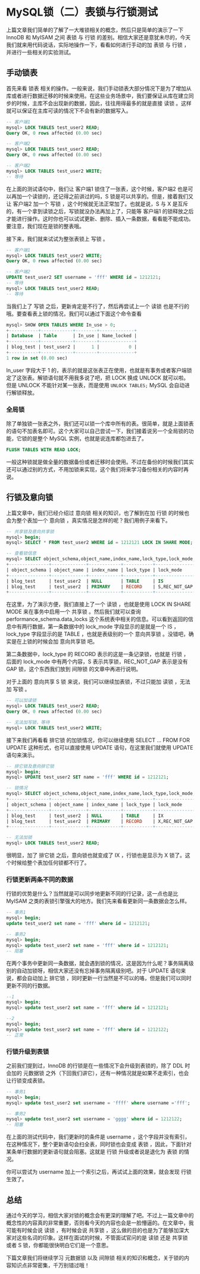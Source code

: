 # MySQL锁（二）表锁与行锁测试

上篇文章我们简单的了解了一大堆锁相关的概念，然后只是简单的演示了一下 InnoDB 和 MyISAM 之间 表锁 与 行锁 的差别。相信大家还是意犹未尽的，今天我们就来用代码说话，实际地操作一下，看看如何进行手动的加 表锁 与 行锁 ，并进行一些相关的实验测试。

## 手动锁表

首先来看 锁表 相关的操作。一般来说，我们手动锁表大部分情况下是为了增加从库或者进行数据迁移的时候来使用。在这些业务场景中，我们要保证从库在建立同步的时候，主库不会出现新的数据，因此，往往用得最多的就是直接 读锁 。这样就可以保证在主库可读的情况下不会有新的数据写入。

```sql
-- 客户端1
mysql> LOCK TABLES test_user2 READ;
Query OK, 0 rows affected (0.00 sec)

-- 客户端2
mysql> LOCK TABLES test_user2 READ;
Query OK, 0 rows affected (0.00 sec)

-- 客户端2
mysql> LOCK TABLES test_user2 WRITE;
-- 等待
```

在上面的测试语句中，我们让 客户端1 锁住了一张表，这个时候，客户端2 也是可以再加一个读锁的，还记得之前讲过的吗，S 锁是可以共享的。但是，接着我们又让 客户端2 加一个 写锁 ，这个时候就无法正常加了。也就是说，S 与 X 是互斥的，有一个拿到读锁之后，写锁就没办法再加上了，只能等 客户端1 的锁释放之后才能进行操作。这时你也可以试试更新、删除、插入一条数据，看看能不能成功。要注意，我们现在是锁的整表哦。

接下来，我们就来试试为整张表锁上 写锁 。

```sql
-- 客户端1 
mysql> LOCK TABLES test_user2 WRITE;
Query OK, 0 rows affected (0.00 sec)

-- 客户端2
UPDATE test_user2 SET username = 'fff' WHERE id = 1212121;
-- 等待
mysql> LOCK TABLES test_user2 READ;
-- 等待
```

当我们上了 写锁 之后，更新肯定是不行了，然后再尝试上一个 读锁 也是不行的哦。要查看表上锁的情况，我们可以通过下面这个命令查看

```sql
mysql> SHOW OPEN TABLES WHERE In_use > 0;
+-----------+------------+--------+-------------+
| Database  | Table      | In_use | Name_locked |
+-----------+------------+--------+-------------+
| blog_test | test_user2 |      1 |           0 |
+-----------+------------+--------+-------------+
1 row in set (0.00 sec)
```

In_user 字段大于 1 的，表示的就是这张表正在使用，也就是有事务或者客户端锁定了这张表。解锁语句就不用我多说了吧，把 LOCK 换成 UNLOCK 就可以啦。但是 UNLOCK 不能针对某一张表，而是使用 `UNLOCK TABLES;` MySQL 会自动进行解锁释放。

### 全局锁

除了单独锁一张表之外，我们还可以锁一个库中所有的表。很简单，就是上面锁表的语句不加表名即可。这个大家可以自己尝试一下，我们接着说另一个全局锁的功能，它锁的是整个 MySQL 实例，也就是说连库都包进去了。

```sql
FLUSH TABLES WITH READ LOCK;
```

一般这种锁就是做全量的数据备份或者迁移时会使用。不过在备份的时候我们其实还可以通过别的方式，不用加锁来实现，这个我们将来学习备份相关的内容时再说。

## 行锁及意向锁

上篇文章中，我们已经介绍过 意向锁 相关的知识，也了解到在加 行锁 的时候也会为整个表加一个 意向锁 ，真实情况是怎样的呢？我们用例子来看下。

```sql
-- 共享锁及意向共享锁
mysql> begin;
mysql> SELECT * FROM test_user2 WHERE id = 1212121 LOCK IN SHARE MODE;

-- 查看锁信息
mysql> SELECT object_schema,object_name,index_name,lock_type,lock_mode,lock_data FROM performance_schema.data_locks;
+---------------+-------------+------------+-----------+---------------+-----------+
| object_schema | object_name | index_name | lock_type | lock_mode     | lock_data |
+---------------+-------------+------------+-----------+---------------+-----------+
| blog_test     | test_user2  | NULL       | TABLE     | IS            | NULL      |
| blog_test     | test_user2  | PRIMARY    | RECORD    | S,REC_NOT_GAP | 1212121   |
+---------------+-------------+------------+-----------+---------------+-----------+
```

在这里，为了演示方便，我们直接上了一个 读锁 ，也就是使用 LOCK IN SHARE MODE 来在事务中启用一个 共享锁 。然后我们就可以查询 performance_schema.data_locks 这个系统表中相关的信息。可以看到返回的信息中有两行数据，第一条数据中的 lock_mode 字段显示的是就是一个 IS ，lock_type 字段显示的是 TABLE ，也就是表级别的一个 意向共享锁 。没错吧，确实是在上锁的时候会加 意向共享锁 吧。

第二条数据中，lock_type 的 RECORD 表示的这是一条记录锁，也就是 行锁 ，后面的 lock_mode 中有两个内容，S 表示共享锁，REC_NOT_GAP 表示是没有 GAP 锁，这个东西我们放到 间隙锁 的文章中再进行说明。

对于上面的 意向共享 S 锁 来说，我们可以继续加表锁，不过只能加 读锁 ，无法加 写锁 。

```sql
-- 可以加读锁
mysql> LOCK TABLES test_user2 READ;
Query OK, 0 rows affected (0.00 sec)

-- 无法加写锁，等待
mysql> LOCK TABLES test_user2 WRITE;
```

接下来我们再看看 排它锁 的加锁情况，你可以继续使用 SELECT ... FROM FOR UPDATE 这种形式，也可以直接使用 UPDATE 语句，在这里我们就使用 UPDATE 语句来演示。

```sql
-- 排它锁及意向排它锁
mysql> begin;
mysql> UPDATE test_user2 SET name = 'fff' WHERE id = 1212121;

-- 锁情况
mysql> SELECT object_schema,object_name,index_name,lock_type,lock_mode,lock_data FROM performance_schema.data_locks;
+---------------+-------------+------------+-----------+---------------+-----------+
| object_schema | object_name | index_name | lock_type | lock_mode     | lock_data |
+---------------+-------------+------------+-----------+---------------+-----------+
| blog_test     | test_user2  | NULL       | TABLE     | IX            | NULL      |
| blog_test     | test_user2  | PRIMARY    | RECORD    | X,REC_NOT_GAP | 1212121   |
+---------------+-------------+------------+-----------+---------------+-----------+

-- 无法加锁
mysql> LOCK TABLES test_user2 READ;
```

很明显，加了 排它锁 之后，意向锁也就变成了 IX ，行锁也是显示为 X 锁了。这个时候给整个表加任何锁都不行了。

### 行锁更新两条不同的数据

行锁的优势是什么？当然就是可以同步地更新不同的行记录，这一点也是比 MyISAM 之类的表锁引擎强大的地方。我们先来看看更新同一条数据会怎么样。

```sql
-- 事务1
mysql> begin;
update test_user2 set name = 'fff' where id = 1212121;

-- 事务2
mysql> begin;
mysql> update test_user2 set name = 'fff' where id = 1212121;
-- 阻塞
```

在两个事务中更新同一条数据，就会遇到锁的情况，这是因为什么呢？事务隔离级别的自动加锁呀，相信大家还没有忘掉事务隔离级别吧。对于 UPDATE 语句来说，都会自动加上 排它锁 ，同时更新一行当然是不可以的咯，但是我们可以同时更新不同的行数据。

```sql
--1
mysql> begin;
mysql> update test_user2 set name = 'fff' where id = 1212121;

--2
mysql> begin;
mysql> update test_user2 set name = 'fff' where id = 1212122;
-- 正常
```

### 行锁升级到表锁

之前我们提到过，InnoDB 的行锁是在一些情况下会升级到表锁的，除了 DDL 时会加的 元数据锁 之外（下回我们讲它），还有一种情况就是如果不走索引，也会让行锁变成表锁。

```sql
-- 事务1
mysql> begin;
mysql> update test_user2 set username = 'ffff' where username ='fff';

-- 事务2
mysql> update test_user2 set username = 'gggg' where id = 1212122;
-- 阻塞
```

在上面的测试代码中，我们更新时的条件是 username ，这个字段并没有索引，在这种情况下，整个更新语句会扫全表，同时锁也会变成 表锁 ，因此，下面针对某条单行数据的更新语句就会阻塞。这就是 行锁 升级或者说是退化为 表锁 的情况。

你可以尝试为 username 加上一个索引之后，再试试上面的效果，就会发现 行锁 生效了。

## 总结

通过今天的学习，相信大家对锁的概念会有更深的理解了吧。不过上一篇文章中的概念性的内容真的非常重要，否则看今天的内容也会是一脸懵逼的。在文章中，我可能有时候会说 读锁 ，有时候会说 共享锁 ，这么做的目的也是为了能够加深大家对这些名词的印象。这样在面试的时候，不管面试官问的是 读锁 还是 共享锁 或者 S 锁，你都能很快明白它们是一个意思。

下篇文章我们将继续学习 元数据锁 以及 间隙锁 相关的知识和概念，关于锁的内容知识点非常密集，千万别错过哦！
